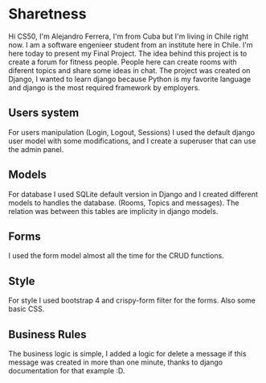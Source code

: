 # Sharetness

Hi CS50, I'm Alejandro Ferrera, I'm from Cuba but I'm living in Chile right now. I am a software engenieer student from an institute here in Chile. I'm here today to present my Final Project. The idea behind this project is to create a forum for fitness people. People here can create rooms with diferent topics and share some ideas in chat. The project was created on Django, I wanted to learn django because Python is my favorite language and django is the most required framework by employers.

## Users system
For users manipulation (Login, Logout, Sessions) I used the default django user model with some modifications, and I create a superuser that can use the admin panel.

## Models
For database I used SQLite default version in Django and I created different models to handles the database. (Rooms, Topics and messages). The relation was between this tables are implicity in django models.

## Forms
I used the form model almost all the time for the CRUD functions.

## Style
For style I used bootstrap 4 and crispy-form filter for the forms. Also some basic CSS.

## Business Rules
The business logic is simple, I added a logic for delete a message if this message was created in more than one minute, thanks to django documentation for that example :D.
